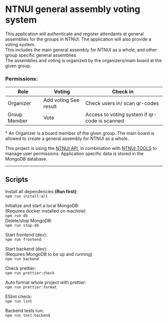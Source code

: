 # NTNUI general assembly voting system

This application will authenticate and register attendants at general assemblies for the groups in NTNUI. The application will also provide a voting system.  
This includes the main general assembly for NTNUI as a whole, and other group specific general assemblies.  
The assemblies and voting is organized by the organizers/main board at the given group.

### Permissions:

| Role         | Voting                | Check in                                      |
| ------------ | --------------------- | --------------------------------------------- |
| Organizer    | Add voting See result | Check users in/ scan qr-codes                 |
| Group Member | Vote                  | Access to voting system if qr-code is scanned |

\* An Organizer is a board member of the given group. The main board is allowed to create a general assembly for NTNUI as a whole.

This project is using the [NTNUI API](https://api.ntnui.no/), in combination with [NTNUI TOOLS](https://github.com/NTNUI/ntnui-tools) to manage user permissions. Application specific data is stored in the MongoDB database.

---

## Scripts

Install all dependencies **(Run first)**:  
`npm run install:all`

Initialize and start a local MongoDB:  
(Requires docker installed on machine)  
`npm run db`  
Delete/stop MongoDB:  
`npm run stop-db`

Start frontend (dev):  
`npm run frontend`

Start backend (dev):  
(Requires MongoDB to be up and running)  
`npm run backend`

Check prettier:  
`npm run prettier:check`

Auto format whole project with prettier:  
`npm run prettier:format`

ESlint check:  
`npm run lint`

Backend tests run:  
`npm run test:backend`
